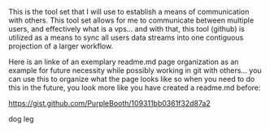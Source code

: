 This is the tool set that I will use to establish a means of communication with others.  This tool set allows for me to communicate between multiple users, and effectively what is a vps... and with that, this tool (github) is utilized as a means to sync all users data streams into one contiguous projection of a larger workflow.

Here is an linke of an exemplary readme.md page organization as an example for future necessity while possibly working in git with others... you can use this to organize what the page looks like so when you need to do this in the future, you look more like you have created a readme.md before:

https://gist.github.com/PurpleBooth/109311bb0361f32d87a2

dog leg
